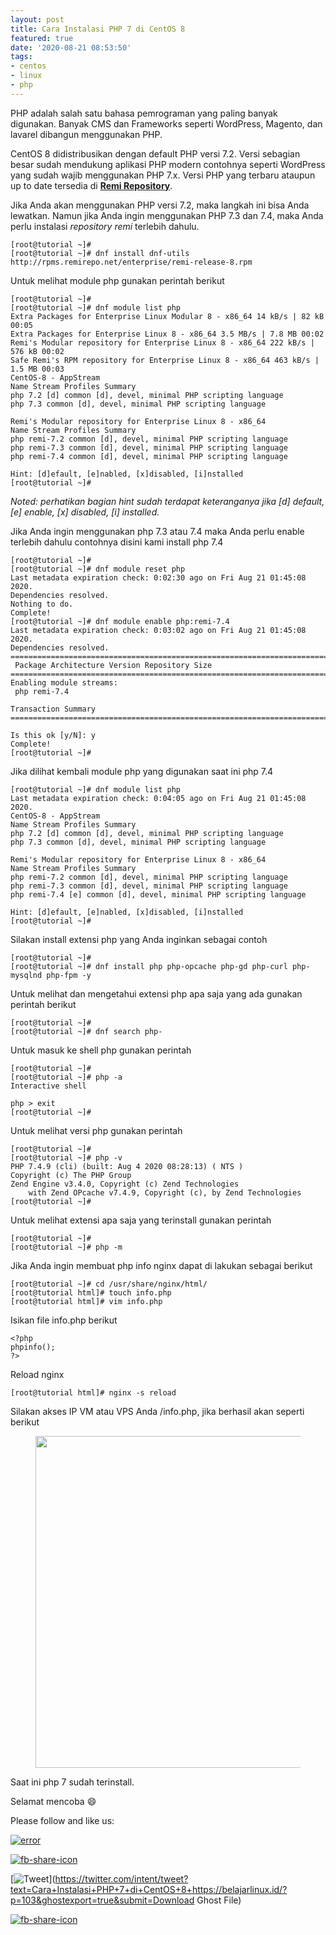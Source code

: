 ```yaml
---
layout: post
title: Cara Instalasi PHP 7 di CentOS 8
featured: true
date: '2020-08-21 08:53:50'
tags:
- centos
- linux
- php
---
```


PHP adalah salah satu bahasa pemrograman yang paling banyak digunakan. Banyak CMS dan Frameworks seperti WordPress, Magento, dan lavarel dibangun menggunakan PHP.

CentOS 8 didistribusikan dengan default PHP versi 7.2. Versi sebagian besar sudah mendukung aplikasi PHP modern contohnya seperti WordPress yang sudah wajib menggunakan PHP 7.x. Versi PHP yang terbaru ataupun up to date tersedia di **[Remi Repository](https://rpms.remirepo.net)**.

Jika Anda akan menggunakan PHP versi 7.2, maka langkah ini bisa Anda lewatkan. Namun jika Anda ingin menggunakan PHP 7.3 dan 7.4, maka Anda perlu instalasi _repository remi_ terlebih dahulu.

    [root@tutorial ~]#
    [root@tutorial ~]# dnf install dnf-utils http://rpms.remirepo.net/enterprise/remi-release-8.rpm

Untuk melihat module php gunakan perintah berikut

    [root@tutorial ~]#
    [root@tutorial ~]# dnf module list php
    Extra Packages for Enterprise Linux Modular 8 - x86_64 14 kB/s | 82 kB 00:05
    Extra Packages for Enterprise Linux 8 - x86_64 3.5 MB/s | 7.8 MB 00:02
    Remi's Modular repository for Enterprise Linux 8 - x86_64 222 kB/s | 576 kB 00:02
    Safe Remi's RPM repository for Enterprise Linux 8 - x86_64 463 kB/s | 1.5 MB 00:03
    CentOS-8 - AppStream
    Name Stream Profiles Summary
    php 7.2 [d] common [d], devel, minimal PHP scripting language
    php 7.3 common [d], devel, minimal PHP scripting language
    
    Remi's Modular repository for Enterprise Linux 8 - x86_64
    Name Stream Profiles Summary
    php remi-7.2 common [d], devel, minimal PHP scripting language
    php remi-7.3 common [d], devel, minimal PHP scripting language
    php remi-7.4 common [d], devel, minimal PHP scripting language
    
    Hint: [d]efault, [e]nabled, [x]disabled, [i]nstalled
    [root@tutorial ~]#

_Noted: perhatikan bagian hint sudah terdapat keteranganya jika [d] default, [e] enable, [x] disabled, [i] installed._

Jika Anda ingin menggunakan php 7.3 atau 7.4 maka Anda perlu enable terlebih dahulu contohnya disini kami install php 7.4

    [root@tutorial ~]#
    [root@tutorial ~]# dnf module reset php
    Last metadata expiration check: 0:02:30 ago on Fri Aug 21 01:45:08 2020.
    Dependencies resolved.
    Nothing to do.
    Complete!
    [root@tutorial ~]# dnf module enable php:remi-7.4
    Last metadata expiration check: 0:03:02 ago on Fri Aug 21 01:45:08 2020.
    Dependencies resolved.
    ========================================================================================================================
     Package Architecture Version Repository Size
    ========================================================================================================================
    Enabling module streams:
     php remi-7.4
    
    Transaction Summary
    ========================================================================================================================
    
    Is this ok [y/N]: y
    Complete!
    [root@tutorial ~]#

Jika dilihat kembali module php yang digunakan saat ini php 7.4

    [root@tutorial ~]# dnf module list php
    Last metadata expiration check: 0:04:05 ago on Fri Aug 21 01:45:08 2020.
    CentOS-8 - AppStream
    Name Stream Profiles Summary
    php 7.2 [d] common [d], devel, minimal PHP scripting language
    php 7.3 common [d], devel, minimal PHP scripting language
    
    Remi's Modular repository for Enterprise Linux 8 - x86_64
    Name Stream Profiles Summary
    php remi-7.2 common [d], devel, minimal PHP scripting language
    php remi-7.3 common [d], devel, minimal PHP scripting language
    php remi-7.4 [e] common [d], devel, minimal PHP scripting language
    
    Hint: [d]efault, [e]nabled, [x]disabled, [i]nstalled
    [root@tutorial ~]#

Silakan install extensi php yang Anda inginkan sebagai contoh

    [root@tutorial ~]#
    [root@tutorial ~]# dnf install php php-opcache php-gd php-curl php-mysqlnd php-fpm -y

Untuk melihat dan mengetahui extensi php apa saja yang ada gunakan perintah berikut

    [root@tutorial ~]#
    [root@tutorial ~]# dnf search php-

Untuk masuk ke shell php gunakan perintah

    [root@tutorial ~]#
    [root@tutorial ~]# php -a
    Interactive shell
    
    php > exit
    [root@tutorial ~]#

Untuk melihat versi php gunakan perintah

    [root@tutorial ~]#
    [root@tutorial ~]# php -v
    PHP 7.4.9 (cli) (built: Aug 4 2020 08:28:13) ( NTS )
    Copyright (c) The PHP Group
    Zend Engine v3.4.0, Copyright (c) Zend Technologies
        with Zend OPcache v7.4.9, Copyright (c), by Zend Technologies
    [root@tutorial ~]#

Untuk melihat extensi apa saja yang terinstall gunakan perintah

    [root@tutorial ~]#
    [root@tutorial ~]# php -m

Jika Anda ingin membuat php info nginx dapat di lakukan sebagai berikut

    [root@tutorial ~]# cd /usr/share/nginx/html/
    [root@tutorial html]# touch info.php
    [root@tutorial html]# vim info.php

Isikan file info.php berikut

    <?php
    phpinfo();
    ?>

Reload nginx

    [root@tutorial html]# nginx -s reload

Silakan akses IP VM atau VPS Anda /info.php, jika berhasil akan seperti berikut

<figure class="wp-block-image size-large"><img loading="lazy" width="1024" height="531" src="/content/images/wordpress/2020/08/image-23-1024x531.png" alt="" class="wp-image-117" srcset="/content/images/wordpress/2020/08/image-23-1024x531.png 1024w, /content/images/wordpress/2020/08/image-23-300x155.png 300w, /content/images/wordpress/2020/08/image-23-768x398.png 768w, /content/images/wordpress/2020/08/image-23.png 1347w" sizes="(max-width: 1024px) 100vw, 1024px"></figure>

Saat ini php 7 sudah terinstall.

Selamat mencoba 😄

Please follow and like us:

[![error](/wp-content/plugins/ultimate-social-media-icons/images/follow_subscribe.png)](https://api.follow.it/widgets/icon/VHc3d1lpVGdwRnE5QnV0eERCNUx5RCtvTTVoUkNYS3NNRmd5eVhlQW9tNXRHS3VTbGh6Y0NybkRJRS8zSGpjRDVZb1ZGMlNTSEpJYUpuZzZqNzdnd3VSN3dwM2VlQTF6ejJEaGV5UGRUbnlEcHFNd3luYTV4ZTZtUGowVWI2Q2x8M2kzdnBEeUIrUk5xOFI5TXZ3cHF3bFNQRkRJSGhUNGdrRFd0TlNtdE1OWT0=/OA==/)

[![fb-share-icon](/wp-content/plugins/ultimate-social-media-icons/images/visit_icons/fbshare_bck.png "Facebook Share")](https://www.facebook.com/sharer/sharer.php?u=https%3A%2F%2Fbelajarlinux.id%2F%3Fp%3D103%26ghostexport%3Dtrue%26submit%3DDownload+Ghost+File)

[![Tweet](/wp-content/plugins/ultimate-social-media-icons/images/visit_icons/en_US_Tweet.svg "Tweet")](https://twitter.com/intent/tweet?text=Cara+Instalasi+PHP+7+di+CentOS+8+https://belajarlinux.id/?p=103&ghostexport=true&submit=Download Ghost File)

[![fb-share-icon](/wp-content/plugins/ultimate-social-media-icons/images/share_icons/Pinterest_Save/en_US_save.svg "Pin Share")](#)

<!--kg-card-end: html-->